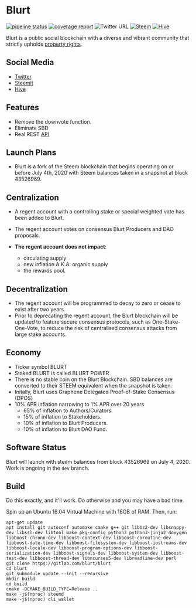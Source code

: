 # Blurt

[![pipeline status](https://gitlab.com/blurt/blurt/badges/dev/pipeline.svg)](https://gitlab.com/blurt/blurt/-/commits/dev)
[![coverage report](https://gitlab.com/blurt/blurt/badges/dev/coverage.svg)](https://gitlab.com/blurt/blurt/-/commits/dev)
![Twitter URL](https://img.shields.io/twitter/url?style=social&url=https%3A%2F%2Ftwitter.com%2FBlurtOfficial)
[![Steem](https://img.shields.io/badge/-steem-blue)](https://steemit.com/steem/@blurt)
[![Hive](https://img.shields.io/badge/-hive-red)](https://hive.blog/@blurt)


Blurt is a public social blockchain with a diverse and vibrant community that strictly upholds [property rights](https://twitter.com/cz_binance/status/1236373815447506945?s=20).

## Social Media
* [Twitter](https://twitter.com/BlurtOfficial)
* [Steemit](https://steemit.com/steem/@blurt)
* [Hive](https://hive.blog/@blurt)

## Features

* Remove the downvote function.
* Eliminate SBD
* Real REST [API](https://github.com/blurt/cachepi)

## Launch Plans

* Blurt is a fork of the Steem blockchain that begins operating on or before July 4th, 2020 with Steem balances taken in a snapshot at block 43526969.  

## Centralization

* A regent account with a controlling stake or special weighted vote has been added to Blurt. 

* The regent account votes on consensus Blurt Producers and DAO proposals.

* **The regent account does not impact**:
  * circulating supply
  * new inflation A.K.A. organic supply
  * the rewards pool.

## Decentralization

* The regent account will be programmed to decay to zero or cease to exist after two years.
* Prior to deprecating the regent account, the Blurt blockchain will be updated to feature secure consensus protocols, such as One-Stake-One-Vote, to reduce the risk of centralised consensus attacks from large stake accounts.


## Economy

* Ticker symbol BLURT
* Staked BLURT is called BLURT POWER
* There is no stable coin on the Blurt Blockchain. SBD balances are converted to their STEEM equivalent when the snapshot is taken.
* Initally, Blurt uses Graphene Delegated Proof-of-Stake Consensus (DPOS)
* 10% APR inflation narrowing to 1% APR over 20 years
    * 65% of inflation to Authors/Curators.
    * 15% of inflation to Stakeholders.
    * 10% of inflation to Blurt Producers.
    * 10% of inflation to Blurt DAO Fund.


## Software Status

Blurt will launch with steem balances from block 43526969  on  July 4, 2020.   Work is ongoing in the `dev` branch.  

## Build

Do this exactly, and it'll work.  Do otherwise and you may have a bad time.

Spin up an Ubuntu 16.04 Virtual Machine with 16GB of RAM.  Then, run:

```
apt-get update
apt install git autoconf automake cmake g++ git libbz2-dev libsnappy-dev libssl-dev libtool make pkg-config python3 python3-jinja2 doxygen libboost-chrono-dev libboost-context-dev libboost-coroutine-dev libboost-date-time-dev libboost-filesystem-dev libboost-iostreams-dev libboost-locale-dev libboost-program-options-dev libboost-serialization-dev libboost-signals-dev libboost-system-dev libboost-test-dev libboost-thread-dev libncurses5-dev libreadline-dev perl
git clone https://gitlab.com/blurt/blurt
cd blurt
git submodule update --init --recursive
mkdir build
cd build
cmake -DCMAKE_BUILD_TYPE=Release ..
make -j$(nproc) steemd
make -j$(nproc) cli_wallet
  ```




